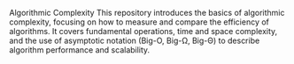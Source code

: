Algorithmic Complexity
This repository introduces the basics of algorithmic complexity, focusing on how to measure and compare the efficiency of algorithms. It covers fundamental operations, time and space complexity, and the use of asymptotic notation (Big-O, Big-Ω, Big-Θ) to describe algorithm performance and scalability.
